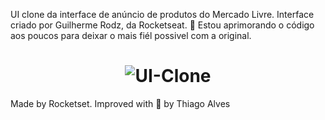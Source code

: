 UI clone da interface de anúncio de produtos do Mercado Livre. Interface criado por Guilherme Rodz, da Rocketseat. :rocket:
Estou aprimorando o código aos poucos para deixar o mais fiél possivel com a original.


<h1 align="center">
  <img alt="UI-Clone" title="UI-Clone-ML" src="https://ik.imagekit.io/hld13bjzb1/Clone_o1gxELgtO.png"  />
</h1> 
    


Made by Rocketset. Improved with :purple_heart: by Thiago Alves 
